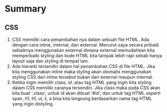 # Summary

## CSS
1. CSS memiliki cara penambahan nya dalam sebuah file HTML. Ada dengan cara inline, internal, dan external. Menurut saya secara pribadi sebaiknya menggunakan external dimana external memudahkan kita memperbaiki styling dan kode HTML kita tampak lebih rapi sebab hanya layout saja dan styling di tempat lain.
2. Ada hierarki tersendiri dalam hal penambahan CSS di file HTML. Jika kita menggunakan inline maka styling akan otomatis menggunakan styling CSS dari inline tersebut bukan dari external maupun internal. 
3. Ketika ingin memilih class, id. atau tag HTML yang ingin kita styling dalam CSS memiliki caranya tersendiri. Jika class maka pada CSS akan kita buat '.class', untuk id akan dibuat '#id', dan untuk tag HTML seperti span, h1, h1, ul, li, a bisa kita langsung berdasarkan nama tag HTML yang ingin distyling.